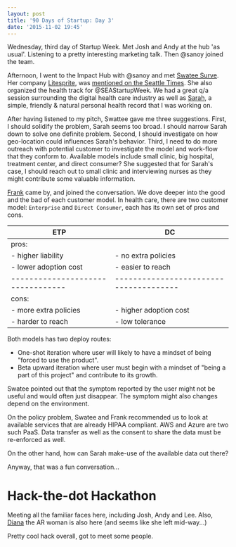 ```yaml
---
layout: post
title: '90 Days of Startup: Day 3'
date: '2015-11-02 19:45'
---
```


  Wednesday, third day of Startup Week. Met Josh and Andy at the hub 'as usual'. Listening to a pretty interesting marketing talk. Then @sanoy joined the team.

  Afternoon, I went to the Impact Hub with @sanoy and met [Swatee Surve](https://www.linkedin.com/in/swatee). Her company [Litesprite](https://litesprite.com/), was [mentioned on the Seattle Times](https://bit.ly/1Wguvfm). She also organized the health track for @SEAStartupWeek. We had a great q/a session surrounding the digital health care industry as well as [Sarah](https://hisarah.meteor.com), a simple, friendly & natural personal health record that I was working on.

  After having listened to my pitch, Swattee gave me three suggestions. First, I should solidify the problem, Sarah seems too broad. I should narrow Sarah down to solve one definite problem. Second, I should investigate on how geo-location could influences Sarah's behavior. Third, I need to do more outreach with potential customer to investigate the model and work-flow that they conform to. Available models include small clinic, big hospital, treatment center, and direct consumer? She suggested that for Sarah's case, I should reach out to small clinic and interviewing nurses as they might contribute some valuable information.

  [Frank](https://www.linkedin.com/in/frankstartups) came by, and joined the conversation. We dove deeper into the good and the bad of each customer model. In health care, there are two customer model: `Enterprise` and `Direct Consumer`, each has its own set of pros and cons.

ETP                               | DC
--------------------------------- | --------------------------------------
pros:                             |
- higher liability                | - no extra policies
- lower adoption cost             | - easier to reach
--------------------------------- | --------------------------------------
cons:                             |
- more extra policies             | - higher adoption cost
- harder to reach                 | - low tolerance

Both models has two deploy routes:
- One-shot iteration where user will likely to have a mindset of being "forced to use the product".
- Beta upward iteration where user must begin with a mindset of "being a part of this project" and contribute to its growth.

Swatee pointed out that the symptom reported by the user might not be useful and would often just disappear. The symptom might also changes depend on the environment.

On the policy problem, Swatee and Frank recommended us to look at available services that are already HIPAA compliant. AWS and Azure are two such PaaS. Data transfer as well as the consent to share the data must be re-enforced as well.

On the other hand, how can Sarah make-use of the available data out there?

Anyway, that was a fun conversation...

# Hack-the-dot Hackathon

Meeting all the familiar faces here, including Josh, Andy and Lee. Also, [Diana]() the AR woman is also here (and seems like she left mid-way...)

Pretty cool hack overall, got to meet some people.
